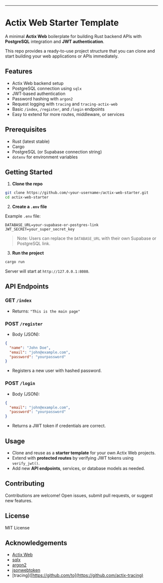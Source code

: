 ---

# Actix Web Starter Template

A minimal **Actix Web** boilerplate for building Rust backend APIs with **PostgreSQL** integration and **JWT authentication**.

This repo provides a ready-to-use project structure that you can clone and start building your web applications or APIs immediately.

## Features

* Actix Web backend setup
* PostgreSQL connection using `sqlx`
* JWT-based authentication
* Password hashing with `argon2`
* Request logging with `tracing` and `tracing-actix-web`
* Basic `/index`, `/register`, and `/login` endpoints
* Easy to extend for more routes, middleware, or services

## Prerequisites

* Rust (latest stable)
* Cargo
* PostgreSQL (or Supabase connection string)
* `dotenv` for environment variables

## Getting Started

1. **Clone the repo**

```bash
git clone https://github.com/<your-username>/actix-web-starter.git
cd actix-web-starter
```

2. **Create a `.env` file**

Example `.env` file:

```env
DATABASE_URL=your-supabase-or-postgres-link
JWT_SECRET=your_super_secret_key
```

> Note: Users can replace the `DATABASE_URL` with their own Supabase or PostgreSQL link.

3. **Run the project**

```bash
cargo run
```

Server will start at `http://127.0.0.1:8080`.

## API Endpoints

### GET `/index`

* Returns: `"This is the main page"`

### POST `/register`

* Body (JSON):

```json
{
  "name": "John Doe",
  "email": "john@example.com",
  "password": "yourpassword"
}
```

* Registers a new user with hashed password.

### POST `/login`

* Body (JSON):

```json
{
  "email": "john@example.com",
  "password": "yourpassword"
}
```

* Returns a JWT token if credentials are correct.

## Usage

* Clone and reuse as a **starter template** for your own Actix Web projects.
* Extend with **protected routes** by verifying JWT tokens using `verify_jwt()`.
* Add new **API endpoints**, services, or database models as needed.

## Contributing

Contributions are welcome! Open issues, submit pull requests, or suggest new features.

## License

MIT License

## Acknowledgements

* [Actix Web](https://actix.rs/)
* [sqlx](https://github.com/launchbadge/sqlx)
* [argon2](https://github.com/RustCrypto/password-hashes)
* [jsonwebtoken](https://github.com/Keats/jsonwebtoken)
* [tracing]([https://github.com/to](https://github.com/actix-tracing)
